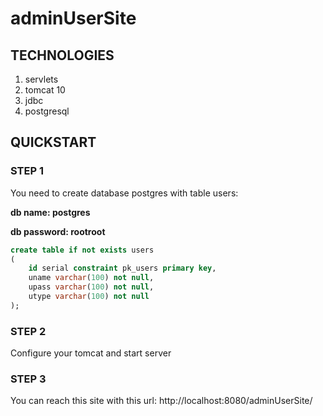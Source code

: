 # **adminUserSite**

## TECHNOLOGIES

1. servlets
2. tomcat 10
3. jdbc
4. postgresql

## QUICKSTART

### STEP 1

You need to create database postgres with table users:

**db name: postgres**

**db password: rootroot**

```sql
create table if not exists users
(
    id serial constraint pk_users primary key,
    uname varchar(100) not null,
    upass varchar(100) not null,
    utype varchar(100) not null
);
```

### STEP 2

Configure your tomcat and start server

### STEP 3

You can reach this site with this url: http://localhost:8080/adminUserSite/
